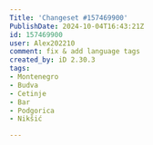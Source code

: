 ```yaml
---
Title: 'Changeset #157469900'
PublishDate: 2024-10-04T16:43:21Z
id: 157469900
user: Alex202210
comment: fix & add language tags
created_by: iD 2.30.3
tags:
- Montenegro
- Budva
- Cetinje
- Bar
- Podgorica
- Nikšić

---
```

